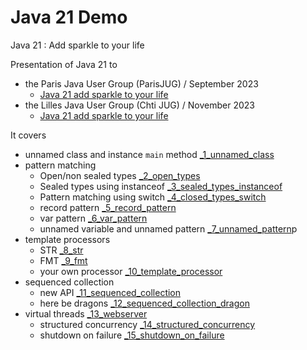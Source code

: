 # Java 21 Demo
Java 21 : Add sparkle to your life

Presentation of Java 21 to
- the Paris Java User Group (ParisJUG) / September 2023
  - [Java 21 add sparkle to your life](Java%2021%20add%20sparkle%20to%20your%20life.pdf)
- the Lilles Java User Group (Chti JUG) / November 2023
  - [Java 21 add sparkle to your life]()


It covers
- unnamed class and instance `main` method [_1_unnamed_class](src/main/java/_1_unnamed_class.java)
- pattern matching
  - Open/non sealed types [_2_open_types](src/main/java/_2_open_types.java)
  - Sealed types using instanceof [_3_sealed_types_instanceof](src/main/java/_3_sealed_types_instanceof.java)
  - Pattern matching using switch [_4_closed_types_switch](src/main/java/_4_sealed_types_switch.java)
  - record pattern [_5_record_pattern](src/main/java/_5_record_pattern.java)
  - var pattern [_6_var_pattern](src/main/java/_6_var_pattern.java)
  - unnamed variable and unnamed pattern [_7_unnamed_pattern](src/main/java/_7_unnamed_pattern.java)p
- template processors
  - STR [_8_str](src/main/java/_8_str.java)
  - FMT [_9_fmt](src/main/java/_9_fmt.java)
  - your own processor [_10_template_processor](src/main/java/_10_template_processor.java)
- sequenced collection
  - new API [_11_sequenced_collection](src/main/java/_11_sequenced_collection.java)
  - here be dragons [_12_sequenced_collection_dragon](src/main/java/_12_sequenced_collection_dragon.java)
- virtual threads [_13_webserver](src/main/java/_13_webserver.java)
  - structured concurrency [_14_structured_concurrency](src/main/java/_14_structured_concurrency.java)
  - shutdown on failure [_15_shutdown_on_failure](src/main/java/_15_shutdown_on_failure.java)


